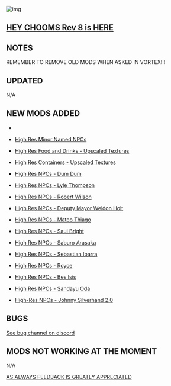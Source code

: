 ![img](https://s11.gifyu.com/images/Cuty-od-Dreams-Logo-YellowUP.png)

## [HEY CHOOMS Rev 8 is HERE](https://)


## NOTES



REMEMBER TO REMOVE OLD MODS WHEN ASKED IN VORTEX!!!

## UPDATED

N/A

## NEW MODS ADDED 
-

- [High Res Minor Named NPCs](https://www.nexusmods.com/cyberpunk2077/mods/8045?tab=description)
- [High Res Food and Drinks - Upscaled Textures](https://www.nexusmods.com/cyberpunk2077/mods/7999?tab=description)
- [High Res Containers - Upscaled Textures](https://www.nexusmods.com/cyberpunk2077/mods/7998)
- [High Res NPCs - Dum Dum](https://www.nexusmods.com/cyberpunk2077/mods/8049?tab=description)
- [High Res NPCs - Lyle Thompson](https://www.nexusmods.com/cyberpunk2077/mods/7956?tab=description)
- [High Res NPCs - Robert Wilson](https://www.nexusmods.com/cyberpunk2077/mods/7959?tab=description)
- [High Res NPCs - Deputy Mayor Weldon Holt](https://www.nexusmods.com/cyberpunk2077/mods/7958?tab=description)
- [High Res NPCs - Mateo Thiago](https://www.nexusmods.com/cyberpunk2077/mods/7931?tab=description)
- [High Res NPCs - Saul Bright](https://www.nexusmods.com/cyberpunk2077/mods/7929?tab=description)
- [High Res NPCs - Saburo Arasaka](https://www.nexusmods.com/cyberpunk2077/mods/7928?tab=description)
- [High Res NPCs - Sebastian Ibarra](https://www.nexusmods.com/cyberpunk2077/mods/7930?tab=description)
- [High Res NPCs - Royce](https://www.nexusmods.com/cyberpunk2077/mods/7927?tab=description)
- [High Res NPCs - Bes Isis](https://www.nexusmods.com/cyberpunk2077/mods/7889?tab=description)
- [High Res NPCs - Sandayu Oda](https://www.nexusmods.com/cyberpunk2077/mods/7888?tab=description)
- [High-Res NPCs - Johnny Silverhand 2.0](https://www.nexusmods.com/cyberpunk2077/mods/10175?tab=description)

## BUGS


 [See bug channel on discord](https://discord.gg/xZNztPjA2u)

## MODS NOT WORKING AT THE MOMENT 

N/A

[AS ALWAYS FEEDBACK IS GREATLY APPRECIATED](https://)
